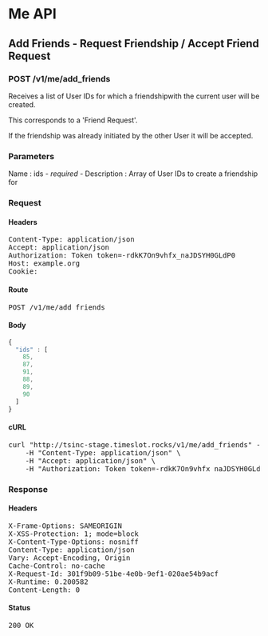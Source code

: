 # Me API

## Add Friends - Request Friendship / Accept Friend Request

### POST /v1/me/add_friends

Receives a list of User IDs for which a friendshipwith the current user will be created.

This corresponds to a &#39;Friend Request&#39;.

If the friendship was already initiated by the other User it will be accepted.



### Parameters

Name : ids *- required -*
Description : Array of User IDs to create a friendship for

### Request

#### Headers

<pre>Content-Type: application/json
Accept: application/json
Authorization: Token token=-rdkK7On9vhfx_naJDSYH0GLdP0
Host: example.org
Cookie: </pre>

#### Route

<pre>POST /v1/me/add_friends</pre>

#### Body
```javascript
{
  "ids" : [
    85,
    87,
    91,
    88,
    89,
    90
  ]
}
```


#### cURL

<pre class="request">curl &quot;http://tsinc-stage.timeslot.rocks/v1/me/add_friends&quot; -d &#39;{&quot;ids&quot;:[85,87,91,88,89,90]}&#39; -X POST \
	-H &quot;Content-Type: application/json&quot; \
	-H &quot;Accept: application/json&quot; \
	-H &quot;Authorization: Token token=-rdkK7On9vhfx_naJDSYH0GLdP0&quot;</pre>

### Response

#### Headers

<pre>X-Frame-Options: SAMEORIGIN
X-XSS-Protection: 1; mode=block
X-Content-Type-Options: nosniff
Content-Type: application/json
Vary: Accept-Encoding, Origin
Cache-Control: no-cache
X-Request-Id: 301f9b09-51be-4e0b-9ef1-020ae54b9acf
X-Runtime: 0.200582
Content-Length: 0</pre>

#### Status

<pre>200 OK</pre>

